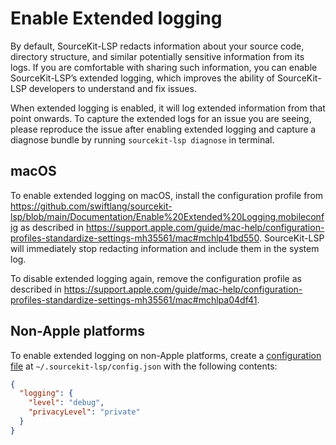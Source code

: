 # Enable Extended logging

By default, SourceKit-LSP redacts information about your source code, directory structure, and similar potentially sensitive information from its logs. If you are comfortable with sharing such information, you can enable SourceKit-LSP’s extended logging, which improves the ability of SourceKit-LSP developers to understand and fix issues.

When extended logging is enabled, it will log extended information from that point onwards. To capture the extended logs for an issue you are seeing, please reproduce the issue after enabling extended logging and capture a diagnose bundle by running `sourcekit-lsp diagnose` in terminal.

## macOS

To enable extended logging on macOS, install the configuration profile from https://github.com/swiftlang/sourcekit-lsp/blob/main/Documentation/Enable%20Extended%20Logging.mobileconfig as described in https://support.apple.com/guide/mac-help/configuration-profiles-standardize-settings-mh35561/mac#mchlp41bd550. SourceKit-LSP will immediately stop redacting information and include them in the system log.

To disable extended logging again, remove the configuration profile as described in https://support.apple.com/guide/mac-help/configuration-profiles-standardize-settings-mh35561/mac#mchlpa04df41.

## Non-Apple platforms

To enable extended logging on non-Apple platforms, create a [configuration file](Configuration%20File.md) at `~/.sourcekit-lsp/config.json` with the following contents:
```json
{
  "logging": {
    "level": "debug",
    "privacyLevel": "private"
  }
}
```
